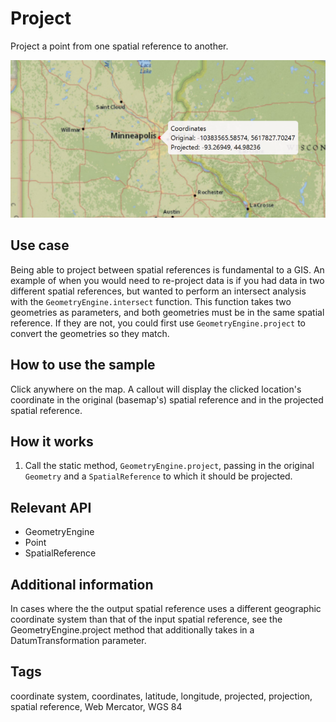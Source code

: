 # Project

Project a point from one spatial reference to another.

![](Project.png)

## Use case

Being able to project between spatial references is fundamental to a GIS. An example of when you would need to re-project data is if you had data in two different spatial references, but wanted to perform an intersect analysis with the `GeometryEngine.intersect` function. This function takes two geometries as parameters, and both geometries must be in the same spatial reference. If they are not, you could first use `GeometryEngine.project` to convert the geometries so they match.

## How to use the sample

Click anywhere on the map. A callout will display the clicked location's coordinate in the original (basemap's) spatial reference and in the projected spatial reference.

## How it works

1. Call the static method, `GeometryEngine.project`, passing in the original `Geometry` and a `SpatialReference` to which it should be projected.

## Relevant API

* GeometryEngine
* Point
* SpatialReference

## Additional information

In cases where the the output spatial reference uses a different geographic coordinate system than that of the input spatial reference, see the GeometryEngine.project method that additionally takes in a DatumTransformation parameter.

## Tags

coordinate system, coordinates, latitude, longitude, projected, projection, spatial reference, Web Mercator, WGS 84
